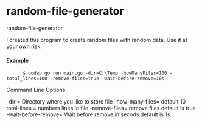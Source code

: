 # random-file-generator
random-file-generator

I created this program to create random files with random data. Use it at your own risk.

#### Example

          $ godep go run main.go -dir=C:\Temp -howManyFiles=100 -total_lines=100 -remove-files=true -wait-before-remove=10s

Command Line Options 

 -dir = Directory where you like to store file 
 -how-many-files= default 10 
 -total-lines = numbers lines in file 
 -remove-files= remove files default is true 
 -wait-before-remove= Wait before remove in secods default is 1s 

